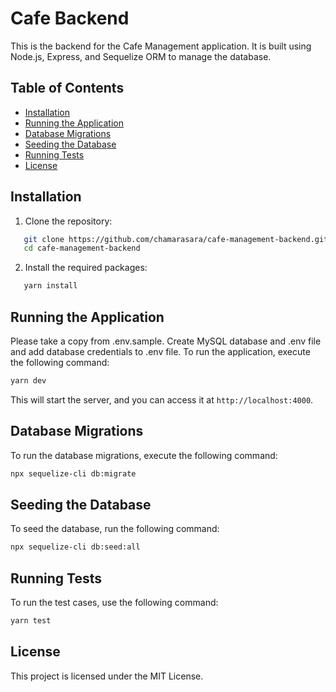 # Cafe Backend

This is the backend for the Cafe Management application. It is built using Node.js, Express, and Sequelize ORM to manage the database.

## Table of Contents

- [Installation](#installation)
- [Running the Application](#running-the-application)
- [Database Migrations](#database-migrations)
- [Seeding the Database](#seeding-the-database)
- [Running Tests](#running-tests)
- [License](#license)

## Installation

1. Clone the repository:
```bash
   git clone https://github.com/chamarasara/cafe-management-backend.git
   cd cafe-management-backend
   ```
2. Install the required packages:
```bash
   yarn install
   ```

## Running the Application

Please take a copy from .env.sample. Create MySQL database and .env file and add database credentials to .env file. 
To run the application, execute the following command:

```bash
yarn dev
```

This will start the server, and you can access it at `http://localhost:4000`.

## Database Migrations

To run the database migrations, execute the following command:

```bash
npx sequelize-cli db:migrate
```

## Seeding the Database

To seed the database, run the following command:

```bash
npx sequelize-cli db:seed:all
```

## Running Tests

To run the test cases, use the following command:

```bash
yarn test
```

## License

This project is licensed under the MIT License.
